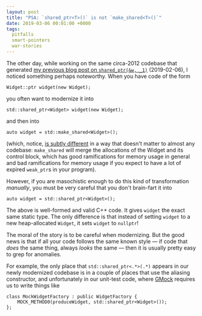 ```yaml
---
layout: post
title: "PSA: `shared_ptr<T>()` is not `make_shared<T>()`"
date: 2019-03-06 00:01:00 +0000
tags:
  pitfalls
  smart-pointers
  war-stories
---
```


The other day, while working on the same circa-2012 codebase that generated
[my previous blog post on `shared_ptr(&w, _1)`](/blog/2019/02/06/boost-lambda-abuse) (2019-02-06),
I noticed something perhaps noteworthy. When you have code of the form

    Widget::ptr widget(new Widget);

you often want to modernize it into

    std::shared_ptr<Widget> widget(new Widget);

and then into

    auto widget = std::make_shared<Widget>();

(which, notice, [is subtly different](https://stackoverflow.com/a/20895705/1424877)
in a way that doesn't matter to almost any codebase: `make_shared` will merge the
allocations of the Widget and its control block, which has good ramifications for
memory usage in general and bad ramifications for memory usage if you expect to
have a lot of expired `weak_ptr`s in your program).

However, if you are masochistic enough to do this kind of transformation *manually*,
you must be very careful that you don't brain-fart it into

    auto widget = std::shared_ptr<Widget>();

The above is well-formed and valid C++ code. It gives `widget` the exact same static type.
The only difference is that instead of setting `widget` to a new heap-allocated `Widget`,
it sets `widget` to `nullptr`!

The moral of the story is to be careful when modernizing. But the good news is that if
all your code follows the same known style — if code that *does* the same thing,
always *looks* the same — then it is usually pretty easy to grep for anomalies.

For example, the only place that `std::shared_ptr<.*>(.*)` appears in our newly modernized
codebase is in a couple of places that use the aliasing constructor, and unfortunately
in our unit-test code, where [GMock](https://github.com/google/googletest/blob/master/googlemock/docs/CheatSheet.md)
requires us to write things like

    class MockWidgetFactory : public WidgetFactory {
        MOCK_METHOD0(produceWidget, std::shared_ptr<Widget>());
    };
